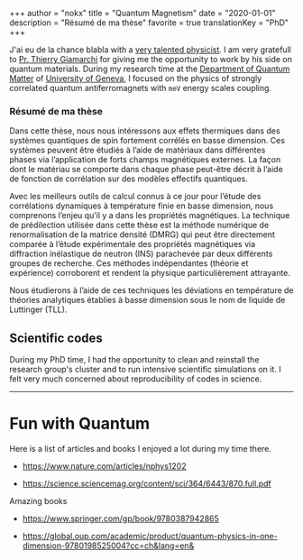 +++
author = "nokx"
title = "Quantum Magnetism"
date = "2020-01-01"
description = "Résumé de ma thèse"
favorite = true
translationKey = "PhD"
+++

J'ai eu de la chance blabla with a [very talented physicist](https://www.lumni.fr/video/le-verre-par-thierry-giamarchi-physicien). I am very gratefull to [Pr. Thierry Giamarchi](https://en.wikipedia.org/wiki/Thierry_Giamarchi) for giving me the opportunity to work by his side on quantum materials. During my research time at the [Department of Quantum Matter](https://dqmp.unige.ch/giamarchi/) of [University of Geneva](https://www.unige.ch/en), I focused on the physics of strongly correlated quantum antiferromagnets with `meV` energy scales coupling. 

### Résumé de ma thèse

Dans cette thèse, nous nous intéressons aux effets thermiques dans des
systèmes quantiques de spin fortement corrélés en basse dimension. Ces
systèmes peuvent être étudiés à l’aide de matériaux dans différentes
phases via l’application de forts champs magnétiques externes. La
façon dont le matériau se comporte dans chaque phase peut-être décrit
à l’aide de fonction de corrélation sur des modèles effectifs
quantiques.

Avec les meilleurs outils de calcul connus à ce jour pour l’étude des
corrélations dynamiques à température finie en basse dimension, nous
comprenons l’enjeu qu’il y a dans les propriétés magnétiques. La
technique de prédilection utilisée dans cette thèse est la méthode
numérique de renormalisation de la matrice densité (DMRG) qui peut
être directement comparée à l’étude expérimentale des propriétés
magnétiques via diffraction inélastique de neutron (INS) parachevée
par deux différents groupes de recherche. Ces méthodes indépendantes
(théorie et expérience) corroborent et rendent la physique
particulièrement attrayante.

Nous étudierons à l’aide de ces techniques les déviations en
température de théories analytiques établies à basse dimension sous le
nom de liquide de Luttinger (TLL).


## Scientific codes

During my PhD time, I had the opportunity to clean and reinstall the research group's cluster and to run intensive scientific simulations on it. I felt very much concerned about reproducibility of codes in science.



---

# Fun with Quantum

Here is a list of articles and books I enjoyed a lot during my time there.

- https://www.nature.com/articles/nphys1202

- https://science.sciencemag.org/content/sci/364/6443/870.full.pdf

Amazing books

- https://www.springer.com/gp/book/9780387942865

- https://global.oup.com/academic/product/quantum-physics-in-one-dimension-9780198525004?cc=ch&lang=en&

